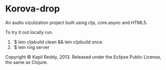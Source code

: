 # Korova-drop

An audio vizulization project built using cljs, core.async and HTML5.

To try it out locally run.

1. `$ lein cljsbuild clean && lein cljsbuild once
2. `$ lein ring server


Copyright © Kapil Reddy, 2013. Released under the Eclipse Public License, the same as Clojure.
